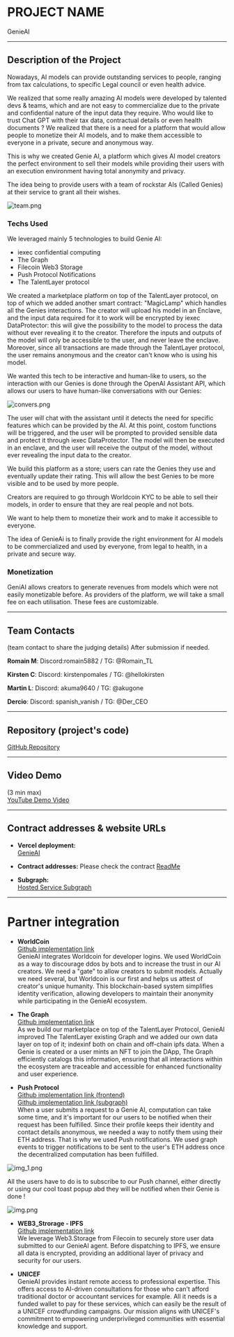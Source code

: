 # PROJECT NAME
GenieAI

---

## Description of the Project
Nowadays, AI models can provide outstanding services to people, ranging from tax calculations, to specific Legal council or even health advice. 

We realized that some really amazing AI models were developed by talented devs & teams, which and are not easy to commercialize due to the private and confidential nature of the input data they require. Who would like to trust Chat GPT with their tax data, contractual details or even health documents ?
We realized that there is a need for a platform that would allow people to monetize their AI models, and to make them accessible to everyone in a private, secure and anonymous way.

This is why we created Genie AI, a platform which gives AI model creators the perfect environment to sell their models while providing their users with an execution environment having total anonymity and privacy.

The idea being to provide users with a team of rockstar AIs (Called Genies) at their service to grant all their wishes.

![team.png](screenshots%2Fteam.png)

### Techs Used
We leveraged mainly 5 technologies to build Genie AI:
 - iexec confidential computing
 - The Graph
 - Filecoin Web3 Storage
 - Push Protocol Notifications
 - The TalentLayer protocol

We created a marketplace platform on top of the TalentLayer protocol, on top of which we added another smart contract: "MagicLamp" which handles all the Genies interactions.
The creator will upload his model in an Enclave, and the input data required for it to work will be encrypted by iexec DataProtector: this will give the possibility to the model to process the data without ever revealing it to the creator. Therefore the inputs and outputs of the model will only be accessible to the user, and never leave the enclave.
Moreover, since all transactions are made through the TalentLayer protocol, the user remains anonymous and the creator can't know who is using his model.

We wanted this tech to be interactive and human-like to users, so the interaction with our Genies is done through the OpenAI Assistant API, which allows our users to have human-like conversations with our Genies:

![convers.png](screenshots%2Fconvers.png)

The user will chat with the assistant until it detects the need for specific features which can be provided by the AI. At this point, costom functions will be triggered, and the user will be prompted to provided sensible data and protect it through iexec DataProtector. The model will then be executed in an enclave, and the user will receive the output of the model, without ever revealing the input data to the creator.


We build this platform as a store; users can rate the Genies they use and eventually update their rating. This will allow the best Genies to be more visible and to be used by more people.


Creators are required to go through Worldcoin KYC to be able to sell their models, in order to ensure that they are real people and not bots.

We want to help them to monetize their work and to make it accessible to everyone.

The idea of GenieAi is to finally provide the right environment for AI models to be commercialized and used by everyone, from legal to health, in a private and secure way.

### Monetization
GeniAI allows creators to generate revenues from models which were not easily monetizable before. As providers of the platform, we will take a small fee on each utilisation. These fees are customizable.

---

## Team Contacts
(team contact to share the judging details) After submission if needed.

**Romain M**:
Discord:romain5882 /
TG: @Romain_TL

**Kirsten C**:
Discord: kirstenpomales / TG: @hellokirsten

**Martin L**:
Discord: akuma9640 /
TG: @akugone 

**Dercio**:
Discord: spanish_vanish /
TG: @Der_CEO


---

## Repository (project's code)
[GitHub Repository]([https://github.com/martorian/quo-roma](https://github.com/orgs/GenieAI-Labs/repositories))

---

## Video Demo
(3 min max)  
[YouTube Demo Video]()

---

## Contract addresses & website URLs


- **Vercel deployment:**  
[GenieAI](https://genieai-zeta.vercel.app/)

- **Contract addresses:**
Please check the contract [ReadMe](https://github.com/GenieAI-Labs/core/blob/main/contracts/README.md)

- **Subgraph:**  
[Hosted Service Subgraph](https://api.studio.thegraph.com/query/58767/genie-ai/version/latest)

---

# Partner integration

- **WorldCoin**  
[Github implementation link](https://github.com/GenieAI-Labs/core/tree/main/dapp/src/components/worldcoin)  
GenieAI integrates Worldcoin for developer logins. We used WorldCoin as a way to discourage ddos by bots and to increase the trust in our AI creators. We need a "gate" to allow creators to submit models. Actually we need several, but Worldcoin is our first and helps us attest of creator's unique humanity. This blockchain-based system simplifies identity verification, allowing developers to maintain their anonymity while participating in the GenieAI ecosystem.


- **The Graph**  
[Github implementation link](https://github.com/GenieAI-Labs/core/tree/main/subgraph)  
As we build our marketplace on top of the TalentLayer Protocol, GenieAI improved The TalentLayer existing Graph and we added our own data layer on top of it; indexinf both on chain and off-chain ipfs data. When a Genie is created or a user mints an NFT to join the DApp, The Graph efficiently catalogs this information, ensuring that all interactions within the ecosystem are traceable and accessible for enhanced functionality and user experience.


- **Push Protocol**  
[Github implementation link (frontend)](https://github.com/GenieAI-Labs/core/tree/main/dapp/src/components/push)  
[Github implementation link (subgraph)](https://github.com/GenieAI-Labs/core/blob/main/subgraph/src/mappings/EPNSNotification.ts)  
When a user submits a request to a Genie AI, computation can take some time, and it's important for our users to be notified when their request has been fulfilled.
Since their profile keeps their identity and contact details anonymous, we needed a way to notify them using their ETH address.
That is why we used Push notifications. We used graph events to trigger notifications to be sent to the user's ETH address once the decentralized computation has been fulfilled.

![img_1.png](screenshots%2Fimg_1.png)

All the users have to do is to subscribe to our Push channel, either directly or using our cool toast popup abd they will be notified when their Genie is done !

![img.png](screenshots%2Fimg.png)

- **WEB3_Strorage - IPFS**  
[Github implementation link](#)  
We leverage Web3.Storage from Filecoin to securely store user data submitted to our GenieAI agent. Before dispatching to IPFS, we ensure all data is encrypted, providing an additional layer of privacy and security for our users.


- **UNICEF**  
GenieAI provides instant remote access to professional expertise. This offers access to AI-driven consultations for those who can't afford traditional doctor or accountant services for example. All it needs is a funded wallet to pay for these services, which can easily be the result of a UNICEF crowdfunding campaigns. Our mission aligns with UNICEF's commitment to empowering underprivileged communities with essential knowledge and support.

 



